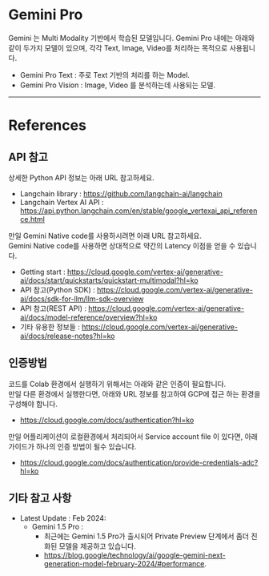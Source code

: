 # Gemini Pro  
Gemini 는 Multi Modality 기반에서 학습된 모델입니다. 
Gemini Pro 내에는 아래와 같이 두가지 모델이 있으며, 각각 Text, Image, Video를 처리하는 목적으로 사용됩니다.    
* Gemini Pro Text : 주로 Text 기반의 처리를 하는 Model.  
* Gemini Pro Vision : Image, Video 를 분석하는데 사용되는 모델.  

---

# References  

## API 참고
상세한 Python API 정보는 아래 URL 참고하세요.
* Langchain library : https://github.com/langchain-ai/langchain
* Langchain Vertex AI API : https://api.python.langchain.com/en/stable/google_vertexai_api_reference.html

만일 Gemini Native code를 사용하시려면 아래 URL 참고하세요.  
Gemini Native code를 사용하면 상대적으로 약간의 Latency 이점을 얻을 수 있습니다.
* Getting start : https://cloud.google.com/vertex-ai/generative-ai/docs/start/quickstarts/quickstart-multimodal?hl=ko
* API 참고(Python SDK) : https://cloud.google.com/vertex-ai/generative-ai/docs/sdk-for-llm/llm-sdk-overview
* API 참고(REST API) : https://cloud.google.com/vertex-ai/generative-ai/docs/model-reference/overview?hl=ko
* 기타 유용한 정보들 : https://cloud.google.com/vertex-ai/generative-ai/docs/release-notes?hl=ko

## 인증방법
코드를 Colab 환경에서 실행하기 위해서는 아래와 같은 인증이 필요합니다.  
만일 다른 환경에서 실행한다면, 아래와 URL 정보를 참고하여 GCP에 접근 하는 환경을 구성해야 합니다. 
* https://cloud.google.com/docs/authentication?hl=ko

만일 어플리케이션이 로컬환경에서 처리되어서 Service account file 이 있다면, 아래 가이드가 하나의 인증 방법이 될수 있습니다.
* https://cloud.google.com/docs/authentication/provide-credentials-adc?hl=ko

## 기타 참고 사항
* Latest Update : Feb 2024: 
    - Gemini 1.5 Pro :   
        - 최근에는 Gemini 1.5 Pro가 출시되어 Private Preview 단계에서 좀더 진화된 모델을 제공하고 있습니다.  
        - https://blog.google/technology/ai/google-gemini-next-generation-model-february-2024/#performance. 


